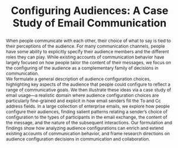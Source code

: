 ---
layout: publication
title: "Configuring Audiences: A Case Study of Email Communication"
authors:
  - { id: 'justinez', tag: '' }
  - { id: 'jamiep', tag: '' }
  - { id: 'susand', tag: '' }
  - { id: 'erich', tag: '' }
permalink: "/research/audience_configurations"
website: "/research/audience_configurations"
pdflink: "/papers/audience-configurations.pdf"
venue: Proceedings of CSCW, 2020. 
abstract: "When people communicate with each other, their choice of what to say is tied to their perceptions of the audience. For many communication channels, people have some ability to explicitly specify their audience members and the different roles they can play. While existing accounts of communication behavior have largely focused on how people tailor the content of their messages, we focus on the configuring of the audience as a complementary family of decisions in communication.<br>

We formulate a general description of audience configuration choices, highlighting key aspects of the audience that people could configure to reflect a range of communicative goals. We then illustrate these ideas via a case study of email usage—a realistic domain where audience configuration choices are particularly fine-grained and explicit in how email senders fill the To and Cc address fields. In a large collection of enterprise emails, we explore how people configure their audiences, finding salient patterns relating a sender’s choice of configuration to the types of participants in the email exchange, the content of the message, and the nature of the subsequent interactions. Our formulation and findings show how analyzing audience configurations can enrich and extend existing accounts of communication behavior, and frame research directions on audience configuration decisions in communication and collaboration."
---